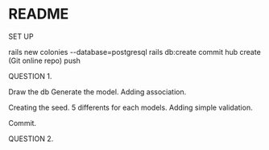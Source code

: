 # README

SET UP

rails new colonies --database=postgresql
rails db:create
commit
hub create (Git online repo)
push


QUESTION 1.

Draw the db
Generate the model.
Adding association.

Creating the seed.
5 differents for each models.
Adding simple validation.

Commit.

QUESTION 2.

